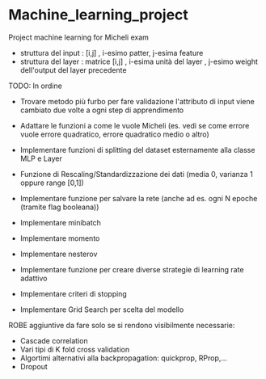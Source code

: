 # Machine_learning_project
Project machine learning for Micheli exam

- struttura del input : [i,j] , i-esimo patter, j-esima feature
- struttura del layer : matrice [i,j] , i-esima unità del layer , j-esimo weight dell'output del layer precedente

TODO: In ordine

- Trovare metodo più furbo per fare validazione l'attributo di input viene cambiato due volte 
	a ogni step di apprendimento

- Adattare le funzioni a come le vuole Micheli (es. vedi se come errore vuole errore quadratico, 
						errore quadratico medio o altro)

- Implementare funzioni di splitting del dataset esternamente alla classe MLP e Layer

- Funzione di Rescaling/Standardizzazione dei dati (media 0, varianza 1 oppure range [0,1])

- Implementare funzione per salvare la rete (anche ad es. ogni N epoche (tramite flag booleana))

- Implementare minibatch

- Implementare momento

- Implementare nesterov

- Implementare funzione per creare diverse strategie di learning rate adattivo

- Implementare criteri di stopping

- Implementare Grid Search per scelta del modello


ROBE aggiuntive da fare solo se si rendono visibilmente necessarie:
- Cascade correlation
- Vari tipi di K fold cross validation
- Algortimi alternativi alla backpropagation: quickprop, RProp,...
- Dropout
